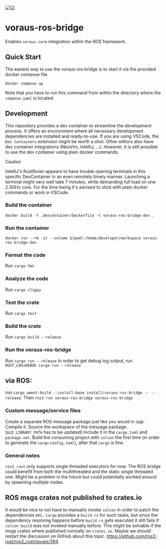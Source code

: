 [![CI](https://github.com/vorausrobotik/voraus-ros-bridge/actions/workflows/ci.yml/badge.svg?branch=main)](https://github.com/vorausrobotik/voraus-ros-bridge/actions/workflows/ci.yml)

# voraus-ros-bridge

Enables `voraus.core` integration within the ROS framework.

## Quick Start

The easiest way to use the voraus ros bridge is to start it via the provided docker compose file.

`docker compose up`

Note that you have to run this command from within the directory where the `compose.yaml` is located.

## Development

This repository provides a dev container to streamline the development process.
It offers an environment where all necessary development dependencies are installed and ready-to-use.
If you are using VSCode, the `Dev Containers` extension might be worth a shot. Other editors also have dev container
integrations (NeoVim, IntelliJ, ...).
However, it is still possible to use the dev container using plain docker commands.

> [!CAUTION]
> IntelliJ's RustRover appears to have trouble opening terminals in this specific DevContainer in an even remotely timely manner.
> Launching a terminal might very well take 7 minutes, while demanding full load on one 2.3GHz core.
> For the time being it's advised to stick with plain docker commands or work in VSCode.

### Build the container

`docker build -f .devcontainer/Dockerfile -t voraus-ros-bridge-dev .`

### Run the container

`docker run --rm -it --volume $(pwd):/home/developer/workspace voraus-ros-bridge-dev`

### Format the code

Run `cargo fmt`

### Analyze the code

Run `cargo clippy`

### Test the crate

Run `cargo test`

### Build the crate

Run `cargo build --release`

### Run the voraus-ros-bridge

Run `cargo run --release`
In order to get debug log output, run `RUST_LOG=DEBUG cargo run --release`

## via ROS:

run `cargo ament-build --install-base install/voraus-ros-bridge -- --release`.
Then `ros2 run voraus-ros-bridge voraus-ros-bridge`

### Custom message/service files

Create a separate ROS message package just like you would in cpp.
Compile it.
Source the workspace of the message package. (`$LD_LIBRARY_PATH` has to be updated)
Include it in the `cargo.toml` and `package.xml`.
Build the consuming project with `colcon` the first time (in order to generate the `cargo` `config.toml`),
after that `cargo` is fine.


### General notes

`ros2_rust` only supports single threaded executors for now.
The ROS bridge could benefit from both the multithreaded and the static single threaded one.
Might be a problem in the future but could potentially worked around by spawning multiple nodes.

## ROS msgs crates not published to crates.io

It would be nice to not have to manually invoke `colcon` in order to patch the dependencies etc..
`cargo` provides a `build.rs` for such tasks, but since the dependency resolving happens before `build.rs` gets executed
it still fails if `colcon build` was not invoked manually before.
This might be solvable if the msgs crates where published normally on `crates.io`.
Maybe we should restart the discussion on GitHub about this topic.
https://github.com/ros2-rust/ros2_rust/issues/394